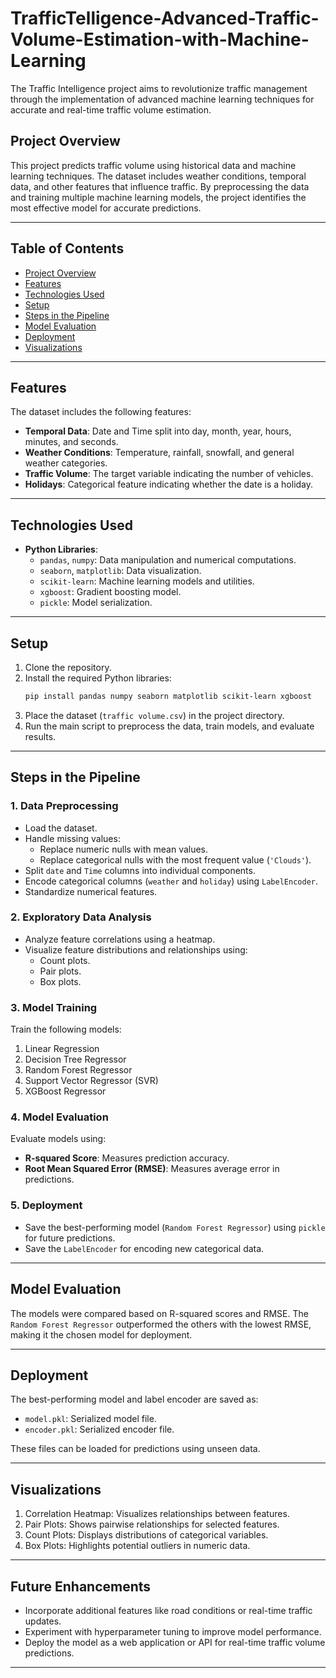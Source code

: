 # TrafficTelligence-Advanced-Traffic-Volume-Estimation-with-Machine-Learning
The Traffic Intelligence project aims to revolutionize traffic management through the implementation of advanced machine learning techniques for accurate and real-time traffic volume estimation.

## Project Overview
This project predicts traffic volume using historical data and machine learning techniques. The dataset includes weather conditions, temporal data, and other features that influence traffic. By preprocessing the data and training multiple machine learning models, the project identifies the most effective model for accurate predictions.

---

## Table of Contents
- [Project Overview](#project-overview)
- [Features](#features)
- [Technologies Used](#technologies-used)
- [Setup](#setup)
- [Steps in the Pipeline](#steps-in-the-pipeline)
- [Model Evaluation](#model-evaluation)
- [Deployment](#deployment)
- [Visualizations](#visualizations)

---

## Features
The dataset includes the following features:
- **Temporal Data**: Date and Time split into day, month, year, hours, minutes, and seconds.
- **Weather Conditions**: Temperature, rainfall, snowfall, and general weather categories.
- **Traffic Volume**: The target variable indicating the number of vehicles.
- **Holidays**: Categorical feature indicating whether the date is a holiday.

---

## Technologies Used
- **Python Libraries**:
  - `pandas`, `numpy`: Data manipulation and numerical computations.
  - `seaborn`, `matplotlib`: Data visualization.
  - `scikit-learn`: Machine learning models and utilities.
  - `xgboost`: Gradient boosting model.
  - `pickle`: Model serialization.

---

## Setup
1. Clone the repository.
2. Install the required Python libraries:
   ```bash
   pip install pandas numpy seaborn matplotlib scikit-learn xgboost
   ```
3. Place the dataset (`traffic volume.csv`) in the project directory.
4. Run the main script to preprocess the data, train models, and evaluate results.

---

## Steps in the Pipeline
### 1. Data Preprocessing
- Load the dataset.
- Handle missing values:
  - Replace numeric nulls with mean values.
  - Replace categorical nulls with the most frequent value (`'Clouds'`).
- Split `date` and `Time` columns into individual components.
- Encode categorical columns (`weather` and `holiday`) using `LabelEncoder`.
- Standardize numerical features.

### 2. Exploratory Data Analysis
- Analyze feature correlations using a heatmap.
- Visualize feature distributions and relationships using:
  - Count plots.
  - Pair plots.
  - Box plots.

### 3. Model Training
Train the following models:
1. Linear Regression
2. Decision Tree Regressor
3. Random Forest Regressor
4. Support Vector Regressor (SVR)
5. XGBoost Regressor

### 4. Model Evaluation
Evaluate models using:
- **R-squared Score**: Measures prediction accuracy.
- **Root Mean Squared Error (RMSE)**: Measures average error in predictions.

### 5. Deployment
- Save the best-performing model (`Random Forest Regressor`) using `pickle` for future predictions.
- Save the `LabelEncoder` for encoding new categorical data.

---

## Model Evaluation
The models were compared based on R-squared scores and RMSE. The `Random Forest Regressor` outperformed the others with the lowest RMSE, making it the chosen model for deployment.

---

## Deployment
The best-performing model and label encoder are saved as:
- `model.pkl`: Serialized model file.
- `encoder.pkl`: Serialized encoder file.

These files can be loaded for predictions using unseen data.

---

## Visualizations
1. Correlation Heatmap:
   Visualizes relationships between features.
2. Pair Plots:
   Shows pairwise relationships for selected features.
3. Count Plots:
   Displays distributions of categorical variables.
4. Box Plots:
   Highlights potential outliers in numeric data.

---

## Future Enhancements
- Incorporate additional features like road conditions or real-time traffic updates.
- Experiment with hyperparameter tuning to improve model performance.
- Deploy the model as a web application or API for real-time traffic volume predictions.

---

